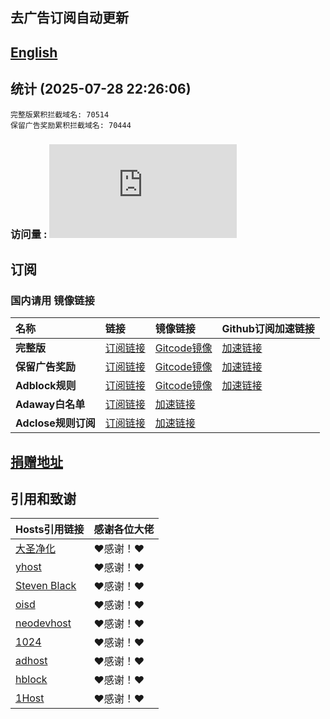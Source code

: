 ## 去广告订阅自动更新
## [English](./README_en.md)

## 统计 (2025-07-28 22:26:06)
```
完整版累积拦截域名: 70514
保留广告奖励累积拦截域名: 70444
```
### 访问量 : ![visitors](http://006.freecounters.co.uk/count-133.pl?count=qe1milbo7p68gg219fmj&type=links&prog=unique)

## 订阅
### 国内请用 **镜像链接**  

| **名称** | **链接** | **镜像链接** | **Github订阅加速链接** |
| :-- | :-- | :-- | :-- |
| **完整版** | [订阅链接](https://raw.githubusercontent.com/lingeringsound/10007_auto/master/all) | [Gitcode镜像](https://gitcode.net/weixin_45617236/10007_auto/-/raw/master/all) | [加速链接](https://raw.gitmirror.com/lingeringsound/10007_auto/master/all) |
| **保留广告奖励** | [订阅链接](https://raw.githubusercontent.com/lingeringsound/10007_auto/master/reward) | [Gitcode镜像](https://gitcode.net/weixin_45617236/10007_auto/-/raw/master/reward) | [加速链接](https://raw.gitmirror.com/lingeringsound/10007_auto/master/reward) | 
| **Adblock规则** | [订阅链接](https://raw.githubusercontent.com/lingeringsound/10007_auto/master/adb.txt) | [Gitcode镜像](https://gitcode.net/weixin_45617236/10007_auto/-/raw/master/adb.txt) | [加速链接](https://raw.gitmirror.com/lingeringsound/10007_auto/master/adb.txt) |
| **Adaway白名单** | [订阅链接](https://raw.githubusercontent.com/lingeringsound/10007_auto/master/Adaway_white_list.prop) | [加速链接](https://raw.gitmirror.com/lingeringsound/10007_auto/master/Adaway_white_list.prop) |
| **Adclose规则订阅** | [订阅链接](https://raw.githubusercontent.com/lingeringsound/10007_auto/master/10007.rule) | [加速链接](https://raw.gitmirror.com/lingeringsound/10007_auto/master/10007.rule) |



## **[捐赠地址](https://github.com/lingeringsound/10007)**


## 引用和致谢
| **Hosts引用链接** | 感谢各位大佬 |
| :-- | :-- |
| [大圣净化](https://github.com/jdlingyu/ad-wars) | ❤感谢！❤ |
| [yhost](https://github.com/VeleSila/yhosts) | ❤感谢！❤ |
| [Steven Black](https://github.com/StevenBlack/hosts) | ❤感谢！❤ |
| [oisd](https://oisd.nl/howto) | ❤感谢！❤ |
| [neodevhost](https://raw.githubusercontent.com/neodevpro/neodevhost/master/host) | ❤感谢！❤ |
| [1024](https://github.com/Goooler/1024_hosts) | ❤感谢！❤ |
| [adhost](https://github.com/E7KMbb/AD-hosts) | ❤感谢！❤ |
| [hblock](https://hblock.molinero.dev/hosts) | ❤感谢！❤ |
| [1Host](https://o0.pages.dev/Lite/hosts.txt) | ❤感谢！❤ |

